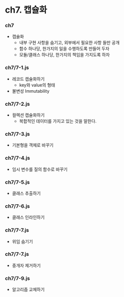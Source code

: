 # ch7. 캡슐화

### ch7

- 캡슐화
    - 내부 구현 사항을 숨기고, 외부에서 필요한 사항 들만 공개
    - 함수 하나당, 한가지의 일을 수행하도록 만들어 두자
    - 모듈/클래스 하나당, 한가지의 책임을 가지도록 하자

### ch7/7-1.js

- 레코드 캡슐화하기
    - key와 value의 형태
- 불변성 Immutability


### ch7/7-2.js

- 컬렉션 캡슐화하기
    - 복합적인 데이터를 가지고 있는 것을 말한다.
    

### ch7/7-3.js

- 기본형을 객체로 바꾸기

### ch7/7-4.js

- 임시 변수를 질의 함수로 바꾸기

### ch7/7-5.js

- 클래스 추출하기

### ch7/7-6.js

- 클래스 인라인하기

### ch7/7-7.js

- 위임 숨기기

### ch7/7-7.js

- 중개자 제거하기

### ch7/7-9.js

- 알고리즘 교체하기